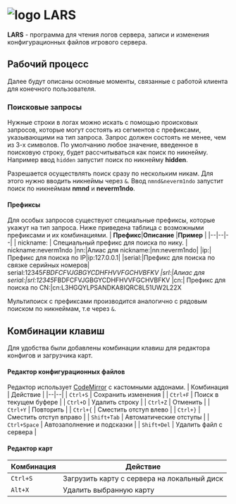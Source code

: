 
# ![logo](https://nmnd.ru/assets/lbg-lars2.png) LARS
**LARS** - программа для чтения логов сервера, записи и изменения конфигурационных файлов игрового сервера.


## Рабочий процесс
Далее будут описаны основные моменты, связанные с работой клиента для конечного пользователя.  
### Поисковые запросы
Нужные строки в логах можно искать с помощью происковых запросов, которые могут состоять из сегментов с префиксами, указывающими на тип запроса. Запрос должен состоять не менее, чем из 3-х символов.
По умолчанию  любое значение, введенное в поисковую строку, будет рассчитываться как поиск по никнейму.
Например ввод `hidden` запустит поиск по никнейму **hidden**.

Разрешается осуществлять поиск сразу по нескольким никам. Для этого нужно вводить никнеймы через `&`.
Ввод `nmnd&neverm1ndo` запустит поиск по никнеймам **nmnd** и **neverm1ndo**.
#### Префиксы
Для особых запросов существуют специальные префиксы, которые укажут на тип запроса. Ниже приведена таблица с возможными префиксами и их комбинациями.
|  **Префикс**|**Описание** |**Пример** |
|--|--|--|
| nickname: | Специальный префикс для поиска по нику.  | nickname:neverm1ndo
|nn:|Алиас для nickname:|nn:neverm1ndo|
|ip:| Префикс для поиска по IP|ip:127.0.0.1|
|serial:|Префикс для поиска по связке серийных номеров| serial:12345*FBDFCFVJGBGYCDHFHVVFGCHVBFKV
|srl:|Алиас для serial:|srl:12345*FBDFCFVJGBGYCDHFHVVFGCHVBFKV
|cn:| Префикс для поиска по CN:|cn:L3HGQYLPSANDKA8IQRC8L51UW2L22X

Мультипоиск с префиксами производится аналогично с рядовым поиском по никнеймам, т.е через `&`.

## Комбинации клавиш
Для удобства были добавлены комбинации клавиш для редактора конфигов и загрузчика карт.
#### Редактор конфигурационных файлов
Редактор использует [CodeMirror](https://codemirror.net/) c кастомными аддонами.
| Комбинация | Действие |
|--|--|
| `Ctrl+S` | Сохранить изменения |
| `Ctrl+F` | Поиск в текущем буфере |
| `Ctrl+D` | Удалить строку |
| `Ctrl+Z` | Отменить |
| `Ctrl+Y` | Повторить |
| `Ctrl+{` | Сместить отступ влево |
| `Ctrl+}` | Сместить отступ вправо |
| `Shift+Tab` | Автоматические отступы |
| `Ctrl+Space` | Автозаполнение и подсказки |
| `Shift+Del` | Удалить файл с сервера |

#### Редактор карт
| Комбинация | Действие |
|--|--|
| `Ctrl+S` | Загрузить карту с сервера на локальный диск |
| `Alt+X` | Удалить выбранную карту |
